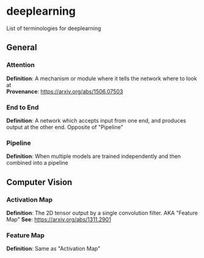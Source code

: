 # deeplearning
List of terminologies for deeplearning

## General
### Attention
**Definition**: A mechanism or module where it tells the network where to look at  
**Provenance**: https://arxiv.org/abs/1506.07503
### End to End
**Definition**: A network which accepts input from one end, and produces output at the other end. Opposite of "Pipeline"
### Pipeline
**Definition**: When multiple models are trained independently and then combined into a pipeline


## Computer Vision
### Activation Map
**Definition**: The 2D tensor output by a single convolution filter. AKA "Feature Map"
**See**: https://arxiv.org/abs/1311.2901
### Feature Map
**Definition**: Same as "Activation Map"
